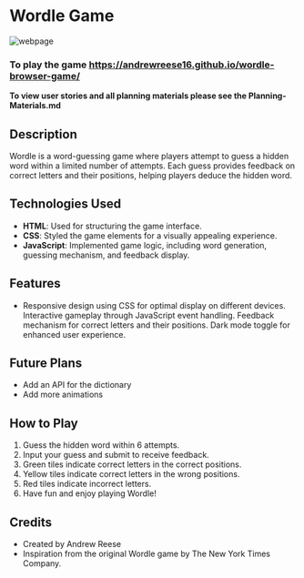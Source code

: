 # Wordle Game

![webpage](/assets/Screenshot%202024-08-23%20at%204.12.15 PM.png)

### To play the game https://andrewreese16.github.io/wordle-browser-game/

**To view user stories and all planning materials please see the Planning-Materials.md**

## Description

Wordle is a word-guessing game where players attempt to guess a hidden word within a limited number of attempts. Each guess provides feedback on correct letters and their positions, helping players deduce the hidden word.

## Technologies Used

- **HTML**: Used for structuring the game interface.
- **CSS**: Styled the game elements for a visually appealing experience.
- **JavaScript**: Implemented game logic, including word generation, guessing mechanism, and feedback display.

## Features

- Responsive design using CSS for optimal display on different devices.
  Interactive gameplay through JavaScript event handling.
  Feedback mechanism for correct letters and their positions.
  Dark mode toggle for enhanced user experience.

## Future Plans

- Add an API for the dictionary
- Add more animations

## How to Play

1. Guess the hidden word within 6 attempts.
2. Input your guess and submit to receive feedback.
3. Green tiles indicate correct letters in the correct positions.
4. Yellow tiles indicate correct letters in the wrong positions.
5. Red tiles indicate incorrect letters.
6. Have fun and enjoy playing Wordle!

## Credits

- Created by Andrew Reese
- Inspiration from the original Wordle game by The New York Times Company.
